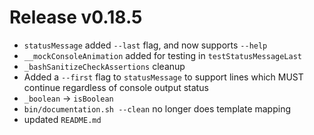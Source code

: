 # Release v0.18.5

- `statusMessage` added `--last` flag, and now supports `--help`
- `__mockConsoleAnimation` added for testing in `testStatusMessageLast`
- `_bashSanitizeCheckAssertions` cleanup
- Added a `--first` flag to `statusMessage` to support lines which MUST continue regardless of console output status
- `_boolean` -> `isBoolean`
- `bin/documentation.sh --clean` no longer does template mapping
- updated `README.md`
